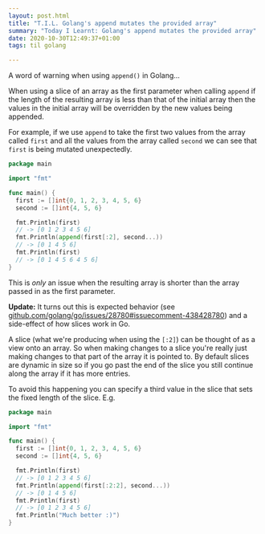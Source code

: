 ```yaml
---
layout: post.html
title: "T.I.L. Golang's append mutates the provided array"
summary: "Today I Learnt: Golang's append mutates the provided array"
date: 2020-10-30T12:49:37+01:00
tags: til golang

---
```


A word of warning when using `append()` in Golang...

When using a slice of an array as the first parameter when calling `append` if the length of the resulting array is less than that of the initial array then the values in the initial array will be overridden by the new values being appended.

For example, if we use `append` to take the first two values from the array called `first` and all the values from the array called `second` we can see that `first` is being mutated unexpectedly.

```go
package main

import "fmt"

func main() {
  first := []int{0, 1, 2, 3, 4, 5, 6}
  second := []int{4, 5, 6}

  fmt.Println(first)
  // -> [0 1 2 3 4 5 6]
  fmt.Println(append(first[:2], second...))
  // -> [0 1 4 5 6]
  fmt.Println(first)
  // -> [0 1 4 5 6 4 5 6]
}
```

This is _only_ an issue when the resulting array is shorter than the array passed in as the first parameter.

**Update:**
It turns out this is expected behavior (see [github.com/golang/go/issues/28780#issuecomment-438428780](https://github.com/golang/go/issues/28780#issuecomment-438428780)) and a side-effect of how slices work in Go.

A slice (what we're producing when using the `[:2]`) can be thought of as a view onto an array. So when making changes to a slice you're really just making changes to that part of the array it is pointed to. By default slices are dynamic in size so if you go past the end of the slice you still continue along the array if it has more entries.

To avoid this happening you can specify a third value in the slice that sets the fixed length of the slice. E.g.

```go
package main

import "fmt"

func main() {
  first := []int{0, 1, 2, 3, 4, 5, 6}
  second := []int{4, 5, 6}

  fmt.Println(first)
  // -> [0 1 2 3 4 5 6]
  fmt.Println(append(first[:2:2], second...))
  // -> [0 1 4 5 6]
  fmt.Println(first)
  // -> [0 1 2 3 4 5 6]
  fmt.Println("Much better :)")
}
```
